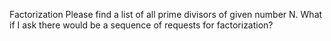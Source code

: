 Factorization
Please find a list of all prime divisors of given number N. What if I ask there would be a sequence of requests for factorization?
